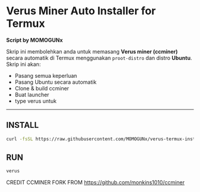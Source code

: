 # Verus Miner Auto Installer for Termux

**Script by MOMOGUNx**

Skrip ini membolehkan anda untuk memasang **Verus miner (ccminer)** secara automatik di Termux menggunakan `proot-distro` dan distro **Ubuntu**. Skrip ini akan:

- Pasang semua keperluan
- Pasang Ubuntu secara automatik
- Clone & build ccminer
- Buat launcher 
- type verus untuk 

---

## INSTALL

```bash
curl -fsSL https://raw.githubusercontent.com/MOMOGUNx/verus-termux-installer/main/install-termux.sh | bash

```

## RUN

```Bash
verus

```

CREDIT CCMINER FORK FROM https://github.com/monkins1010/ccminer
